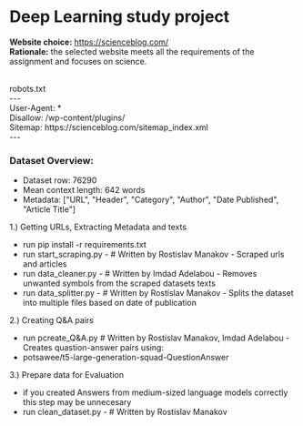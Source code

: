 # Deep Learning study project
**Website choice:** https://scienceblog.com/ <br>
**Rationale:** the selected website meets all the requirements of the assignment and focuses on science.

<br />
robots.txt
<br />--- <br/>
User-Agent: * <br />
Disallow: /wp-content/plugins/ <br />
Sitemap: https://scienceblog.com/sitemap_index.xml <br />
---

### Dataset Overview:
<ul>
  <li>Dataset row: 76290</li>
  <li>Mean context length: 642 words</li>
  <li>Metadata: ["URL", "Header", "Category", "Author", "Date Published", "Article Title"]</li>
</ul>

1.) Getting URLs, Extracting Metadata and texts
<ul>
  <li>run pip install -r requirements.txt</li>
  <li>run start_scraping.py - # Written by Rostislav Manakov - Scraped urls and articles</li>
  <li>run data_cleaner.py - # Written by Imdad Adelabou - Removes unwanted symbols from the scraped datasets texts</li>
  <li>run data_splitter.py - # Written by Rostislav Manakov - Splits the dataset into multiple files based on date of publication</li>
</ul>

2.) Creating Q&A pairs
<ul>
  <li>run pcreate_Q&A.py # Written by Rostislav Manakov, Imdad Adelabou - Creates quastion-answer pairs using: </li>
  <li>potsawee/t5-large-generation-squad-QuestionAnswer</li>
</ul>

3.) Prepare data for Evaluation
<ul>
  <li>if you created Answers from medium-sized language models correctly this step may be unnecesary</li>
  <li>run clean_dataset.py - # Written by Rostislav Manakov</li>
</ul>
